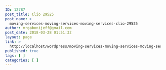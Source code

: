 ```yaml
---
ID: 12787
post_title: Clio 29525
post_name: >
  moving-services-moving-services-moving-services-clio-29525
author: mrgabonijeff@gmail.com
post_date: 2018-03-28 01:51:32
layout: page
link: >
  http://localhost/wordpress/moving-services-moving-services-moving-services-clio-29525/
published: true
tags: [ ]
categories: [ ]
---
```

